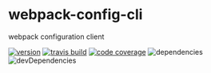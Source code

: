 # webpack-config-cli
webpack configuration client

[![version](https://img.shields.io/npm/v/webpack-config-cli.svg)](https://www.npmjs.com/package/webpack-config-cli)
[![travis build](https://img.shields.io/travis/nlarche/webpack-config-cli.svg)](https://travis-ci.org/nlarche/webpack-config-cli)
[![code coverage](https://img.shields.io/codecov/c/github/nlarche/webpack-config-cli.svg)](https://codecov.io/github/nlarche/webpack-config-cli)
![dependencies](https://img.shields.io/david/nlarche/webpack-config-cli.svg)
![devDependencies](https://img.shields.io/david/dev/nlarche/webpack-config-cli.svg)

